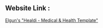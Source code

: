 ## Website Link :
[Elgun's "Healdi - Medical & Health Template"](https://elgunmaqsudzade.github.io/)
